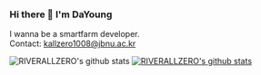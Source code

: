 ### Hi there 👋 I'm DaYoung
I wanna be a smartfarm developer.<br>
Contact: kallzero1008@jbnu.ac.kr

![RIVERALLZERO's github stats](https://github-readme-stats.vercel.app/api?username=RIVERALLZERO&show_icons=true)
[![RIVERALLZERO's github stats](https://github-readme-stats.vercel.app/api/top-langs/?username=RIVERALLZERO&show_icons=true&hide_border=true&title_color=004386&icon_color=004386&layout=compact)](https://github.com/RIVERALLZERO)
